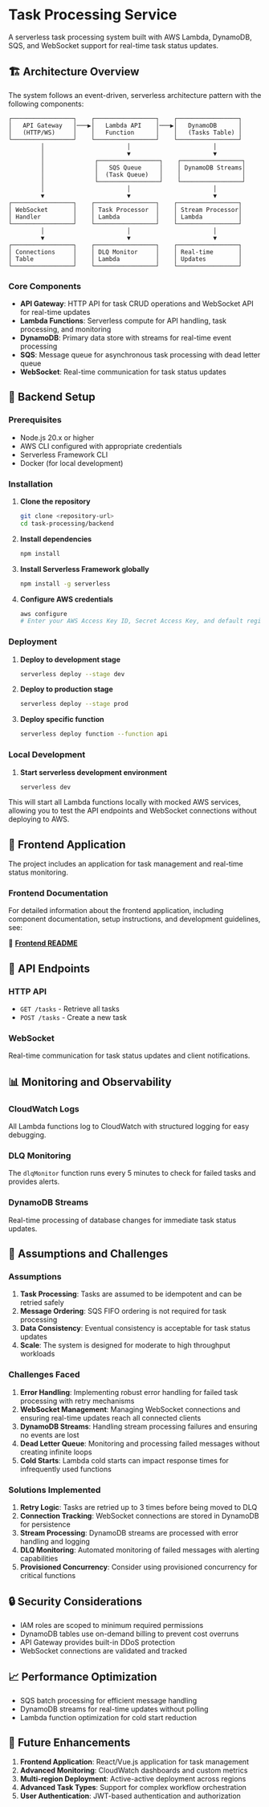 # Task Processing Service

A serverless task processing system built with AWS Lambda, DynamoDB, SQS, and WebSocket support for real-time task status updates.

## 🏗️ Architecture Overview

The system follows an event-driven, serverless architecture pattern with the following components:

```
┌─────────────────┐    ┌─────────────────┐    ┌─────────────────┐
│   API Gateway   │───▶│   Lambda API    │───▶│   DynamoDB      │
│   (HTTP/WS)     │    │   Function      │    │   (Tasks Table) │
└─────────────────┘    └─────────────────┘    └─────────────────┘
         │                       │                       │
         │                       ▼                       ▼
         │              ┌─────────────────┐    ┌─────────────────┐
         │              │   SQS Queue     │    │ DynamoDB Streams│
         │              │  (Task Queue)   │    │                 │
         │              └─────────────────┘    └─────────────────┘
         │                       │                       │
         ▼                       ▼                       ▼
┌─────────────────┐    ┌─────────────────┐    ┌─────────────────┐
│ WebSocket       │    │ Task Processor  │    │ Stream Processor│
│ Handler         │    │ Lambda          │    │ Lambda          │
└─────────────────┘    └─────────────────┘    └─────────────────┘
         │                       │                       │
         ▼                       ▼                       ▼
┌─────────────────┐    ┌─────────────────┐    ┌─────────────────┐
│ Connections     │    │ DLQ Monitor     │    │ Real-time       │
│ Table           │    │ Lambda          │    │ Updates         │
└─────────────────┘    └─────────────────┘    └─────────────────┘
```

### Core Components

- **API Gateway**: HTTP API for task CRUD operations and WebSocket API for real-time updates
- **Lambda Functions**: Serverless compute for API handling, task processing, and monitoring
- **DynamoDB**: Primary data store with streams for real-time event processing
- **SQS**: Message queue for asynchronous task processing with dead letter queue
- **WebSocket**: Real-time communication for task status updates

## 🚀 Backend Setup

### Prerequisites

- Node.js 20.x or higher
- AWS CLI configured with appropriate credentials
- Serverless Framework CLI
- Docker (for local development)

### Installation

1. **Clone the repository**
   ```bash
   git clone <repository-url>
   cd task-processing/backend
   ```

2. **Install dependencies**
   ```bash
   npm install
   ```

3. **Install Serverless Framework globally**
   ```bash
   npm install -g serverless
   ```

4. **Configure AWS credentials**
   ```bash
   aws configure
   # Enter your AWS Access Key ID, Secret Access Key, and default region
   ```

### Deployment

1. **Deploy to development stage**
   ```bash
   serverless deploy --stage dev
   ```

2. **Deploy to production stage**
   ```bash
   serverless deploy --stage prod
   ```

3. **Deploy specific function**
   ```bash
   serverless deploy function --function api
   ```

### Local Development

1. **Start serverless development environment**
   ```bash
   serverless dev
   ```

This will start all Lambda functions locally with mocked AWS services, allowing you to test the API endpoints and WebSocket connections without deploying to AWS.

## 🎨 Frontend Application

The project includes an application for task management and real-time status monitoring.

### Frontend Documentation

For detailed information about the frontend application, including component documentation, setup instructions, and development guidelines, see:

📁 **[Frontend README](./frontend/README.md)**

## 🔧 API Endpoints

### HTTP API

- `GET /tasks` - Retrieve all tasks
- `POST /tasks` - Create a new task

### WebSocket

Real-time communication for task status updates and client notifications.

## 📊 Monitoring and Observability

### CloudWatch Logs

All Lambda functions log to CloudWatch with structured logging for easy debugging.

### DLQ Monitoring

The `dlqMonitor` function runs every 5 minutes to check for failed tasks and provides alerts.

### DynamoDB Streams

Real-time processing of database changes for immediate task status updates.

## 🚨 Assumptions and Challenges

### Assumptions

1. **Task Processing**: Tasks are assumed to be idempotent and can be retried safely
2. **Message Ordering**: SQS FIFO ordering is not required for task processing
3. **Data Consistency**: Eventual consistency is acceptable for task status updates
4. **Scale**: The system is designed for moderate to high throughput workloads

### Challenges Faced

1. **Error Handling**: Implementing robust error handling for failed task processing with retry mechanisms
2. **WebSocket Management**: Managing WebSocket connections and ensuring real-time updates reach all connected clients
3. **DynamoDB Streams**: Handling stream processing failures and ensuring no events are lost
4. **Dead Letter Queue**: Monitoring and processing failed messages without creating infinite loops
5. **Cold Starts**: Lambda cold starts can impact response times for infrequently used functions

### Solutions Implemented

1. **Retry Logic**: Tasks are retried up to 3 times before being moved to DLQ
2. **Connection Tracking**: WebSocket connections are stored in DynamoDB for persistence
3. **Stream Processing**: DynamoDB streams are processed with error handling and logging
4. **DLQ Monitoring**: Automated monitoring of failed messages with alerting capabilities
5. **Provisioned Concurrency**: Consider using provisioned concurrency for critical functions

## 🔒 Security Considerations

- IAM roles are scoped to minimum required permissions
- DynamoDB tables use on-demand billing to prevent cost overruns
- API Gateway provides built-in DDoS protection
- WebSocket connections are validated and tracked

## 📈 Performance Optimization

- SQS batch processing for efficient message handling
- DynamoDB streams for real-time updates without polling
- Lambda function optimization for cold start reduction


## 🚀 Future Enhancements

1. **Frontend Application**: React/Vue.js application for task management
2. **Advanced Monitoring**: CloudWatch dashboards and custom metrics
3. **Multi-region Deployment**: Active-active deployment across regions
4. **Advanced Task Types**: Support for complex workflow orchestration
5. **User Authentication**: JWT-based authentication and authorization


